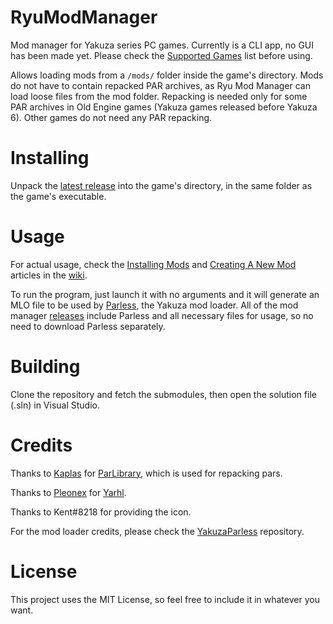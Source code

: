 # RyuModManager
Mod manager for Yakuza series PC games. Currently is a CLI app, no GUI has been made yet. Please check the [Supported Games](../../wiki/Supported-Games) list before using.

Allows loading mods from a `/mods/` folder inside the game's directory.
Mods do not have to contain repacked PAR archives, as Ryu Mod Manager can load loose files from the mod folder.
Repacking is needed only for some PAR archives in Old Engine games (Yakuza games released before Yakuza 6). Other games do not need any PAR repacking.

# Installing
Unpack the [latest release](../../releases/latest) into the game's directory, in the same folder as the game's executable.

# Usage
For actual usage, check the [Installing Mods](../../wiki/Installing-Mods) and [Creating A New Mod](../../wiki/Creating-A-New-Mod) articles in the [wiki](../../wiki).

To run the program, just launch it with no arguments and it will generate an MLO file to be used by [Parless](https://github.com/SutandoTsukai181/YakuzaParless), the Yakuza mod loader.
All of the mod manager [releases](../../releases) include Parless and all necessary files for usage, so no need to download Parless separately.

# Building
Clone the repository and fetch the submodules, then open the solution file (.sln) in Visual Studio.

# Credits
Thanks to [Kaplas](https://github.com/Kaplas80) for [ParLibrary](https://github.com/Kaplas80/ParManager), which is used for repacking pars.

Thanks to [Pleonex](https://github.com/pleonex) for [Yarhl](https://github.com/SceneGate/Yarhl).

Thanks to Kent#8218 for providing the icon.

For the mod loader credits, please check the [YakuzaParless](https://github.com/SutandoTsukai181/YakuzaParless) repository.

# License
This project uses the MIT License, so feel free to include it in whatever you want.
